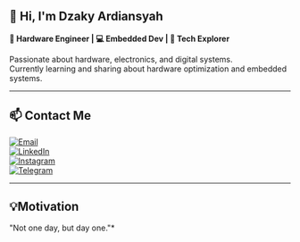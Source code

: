 ## 👋 Hi, I'm Dzaky Ardiansyah

**🔧 Hardware Engineer | 💻 Embedded Dev | 🧠 Tech Explorer**

Passionate about hardware, electronics, and digital systems.  
Currently learning and sharing about hardware optimization and embedded systems.

---

## 📫 Contact Me  
[![Email](https://img.shields.io/badge/Email-Dzaky%20Ardiansyah-red?style=flat-square&logo=gmail)](mailto:dzakyardiansyah@gmail.com)  
[![LinkedIn](https://img.shields.io/badge/LinkedIn-Dzaky%20Ardiansyah-blue?style=flat-square&logo=linkedin)](https://linkedin.com/in/username)  
[![Instagram](https://img.shields.io/badge/Instagram-@Lahjaki-pink?style=flat-square&logo=instagram)](https://instagram.com/lahjaki)  
[![Telegram](https://img.shields.io/badge/Telegram-@ahkokjaki-blue?style=flat-square&logo=telegram)](https://t.me/ahkokjaki)
  
---

## 💡Motivation
"Not one day, but day one."*
